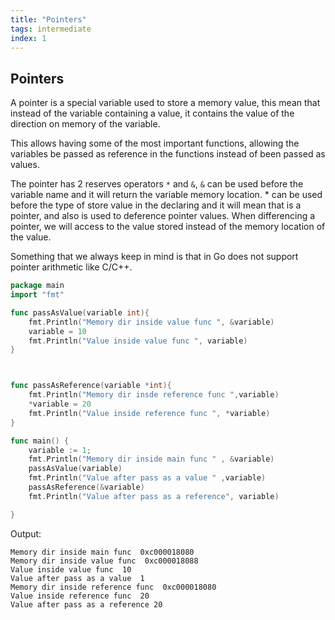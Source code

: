 ```yaml
---
title: "Pointers"
tags: intermediate
index: 1
---
```


## Pointers
A pointer is a special variable used to store a memory value, this mean that instead of the variable containing a value, it contains the value of the direction on memory of the variable.

This allows having some of the most important functions, allowing the variables be passed as reference in the functions instead of been passed as values.

The pointer has 2 reserves operators `*` and `&`, `&` can be used before the variable name and it will return the variable memory location. * can be used before the type of store value in the declaring and it will mean that is a pointer, and also is used to deference pointer values. When differencing a pointer, we will access to the value stored instead of the memory location of the value.

Something that we always keep in mind is that in Go does not support pointer arithmetic like C/C++.
``` go
package main
import "fmt"

func passAsValue(variable int){
    fmt.Println("Memory dir inside value func ", &variable)
    variable = 10
    fmt.Println("Value inside value func ", variable)
}



func passAsReference(variable *int){
    fmt.Println("Memory dir insde reference func ",variable)
    *variable = 20
    fmt.Println("Value inside reference func ", *variable)
}

func main() {
    variable := 1;
    fmt.Println("Memory dir inside main func " , &variable)
    passAsValue(variable)
    fmt.Println("Value after pass as a value " ,variable)
    passAsReference(&variable)
    fmt.Println("Value after pass as a reference", variable)

}
```

Output:

``` plain
Memory dir inside main func  0xc000018080
Memory dir inside value func  0xc000018088
Value inside value func  10
Value after pass as a value  1
Memory dir inside reference func  0xc000018080
Value inside reference func  20
Value after pass as a reference 20
```

